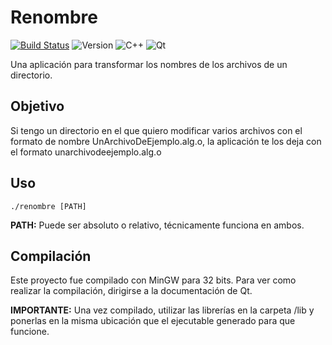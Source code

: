 # Renombre
[![Build Status](https://travis-ci.org/marcoshuck/renombre.svg?branch=master)](https://travis-ci.org/marcoshuck/renombre) ![Version](https://img.shields.io/badge/version-1.0.0-blue.svg) ![C++](https://img.shields.io/badge/c++-11-orange.svg) ![Qt](https://img.shields.io/badge/qt-5.10.1-green.svg) 

Una aplicación para transformar los nombres de los archivos de un directorio.

## Objetivo
Si tengo un directorio en el que quiero modificar varios archivos con el formato de nombre UnArchivoDeEjemplo.alg.o, la aplicación te los deja con el formato unarchivodeejemplo.alg.o

## Uso
```
./renombre [PATH]
```
**PATH:** Puede ser absoluto o relativo, técnicamente funciona en ambos.

## Compilación
Este proyecto fue compilado con MinGW para 32 bits. Para ver como realizar la compilación, dirigirse a la documentación de Qt.

**IMPORTANTE:** Una vez compilado, utilizar las librerías en la carpeta /lib y ponerlas en la misma ubicación que el ejecutable generado para que funcione.
